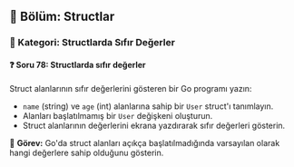 ## 📘 Bölüm: Structlar  
### 🔹 Kategori: Structlarda Sıfır Değerler  
#### ❓ Soru 78: Structlarda sıfır değerler

Struct alanlarının sıfır değerlerini gösteren bir Go programı yazın:

- `name` (string) ve `age` (int) alanlarına sahip bir `User` struct'ı tanımlayın.
- Alanları başlatılmamış bir `User` değişkeni oluşturun.
- Struct alanlarının değerlerini ekrana yazdırarak sıfır değerleri gösterin.

🔧 **Görev:** Go'da struct alanları açıkça başlatılmadığında varsayılan olarak hangi değerlere sahip olduğunu gösterin.
